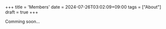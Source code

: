 +++
title = 'Members'
date = 2024-07-26T03:02:09+09:00
tags = ["About"]
draft = true
+++

Comming soon...
